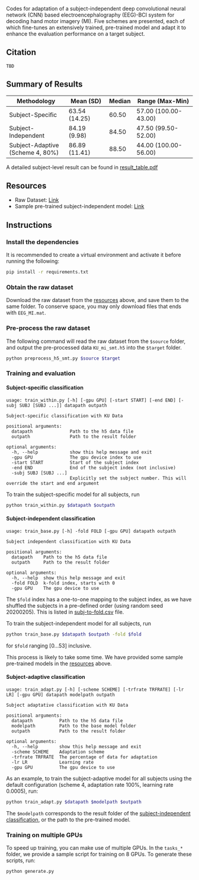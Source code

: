 Codes for adaptation of a subject-independent deep convolutional neural network (CNN) based electroencephalography (EEG)-BCI system for decoding hand motor imagery (MI). Five schemes are presented, each of which fine-tunes an extensively trained, pre-trained model and adapt it to enhance the evaluation performance on a target subject.

## Citation
```
TBD
```

## Summary of Results

| Methodology | Mean (SD) | Median | Range (Max-Min) |
|-|-|-|-|
| Subject-Specific | 63.54 (14.25) | 60.50 | 57.00 (100.00-43.00) |
| Subject-Independent | 84.19 (9.98) | 84.50 | 47.50 (99.50-52.00) |
| Subject-Adaptive<br>(Scheme 4, 80%) | 86.89 (11.41) | 88.50 | 44.00 (100.00-56.00) |

A detailed subject-level result can be found in [result_table.pdf](result_table.pdf)

## Resources
- Raw Dataset: [Link](http://gigadb.org/dataset/100542)
- Sample pre-trained subject-independent model: [Link](https://github.com/zhangks98/eeg-adapt/tree/master/pretrained_models)

## Instructions
### Install the dependencies
It is recommended to create a virtual environment and activate it before running the following:
```sh
pip install -r requirements.txt
```

### Obtain the raw dataset
Download the raw dataset from the [resources](#resources) above, and save them to the same folder. To conserve space, you may only download files that ends with `EEG_MI.mat`.

### Pre-process the raw dataset
The following command will read the raw dataset from the `$source` folder, and output the pre-processed data `KU_mi_smt.h5` into the `$target` folder.
```sh
python preprocess_h5_smt.py $source $target
```

### Training and evaluation
#### Subject-specific classification
```
usage: train_within.py [-h] [-gpu GPU] [-start START] [-end END] [-subj SUBJ [SUBJ ...]] datapath outpath

Subject-specific classification with KU Data

positional arguments:
  datapath              Path to the h5 data file
  outpath               Path to the result folder

optional arguments:
  -h, --help            show this help message and exit
  -gpu GPU              The gpu device index to use
  -start START          Start of the subject index
  -end END              End of the subject index (not inclusive)
  -subj SUBJ [SUBJ ...]
                        Explicitly set the subject number. This will override the start and end argument
```
To train the subject-specific model for all subjects, run
```sh
python train_within.py $datapath $outpath
```

#### Subject-independent classification
```
usage: train_base.py [-h] -fold FOLD [-gpu GPU] datapath outpath

Subject independent classification with KU Data

positional arguments:
  datapath    Path to the h5 data file
  outpath     Path to the result folder

optional arguments:
  -h, --help  show this help message and exit
  -fold FOLD  k-fold index, starts with 0
  -gpu GPU    The gpu device to use
```
The `$fold` index has a one-to-one mapping to the subject index, as we have shuffled the subjects in a pre-defined order (using random seed 20200205). This is listed in [subj-to-fold.csv](subj-to-fold.csv) file.

To train the subject-independent model for all subjects, run
```sh
python train_base.py $datapath $outpath -fold $fold
```
for `$fold` ranging [0...53] inclusive.

This process is likely to take some time. We have provided some sample pre-trained models in the [resources](#resources) above.

#### Subject-adaptive classification
```
usage: train_adapt.py [-h] [-scheme SCHEME] [-trfrate TRFRATE] [-lr LR] [-gpu GPU] datapath modelpath outpath

Subject adaptative classification with KU Data

positional arguments:
  datapath          Path to the h5 data file
  modelpath         Path to the base model folder
  outpath           Path to the result folder

optional arguments:
  -h, --help        show this help message and exit
  -scheme SCHEME    Adaptation scheme
  -trfrate TRFRATE  The percentage of data for adaptation
  -lr LR            Learning rate
  -gpu GPU          The gpu device to use
```
As an example, to train the subject-adaptive model for all subjects using the default configuration (scheme 4, adaptation rate 100%, learning rate 0.0005), run: 
```sh
python train_adapt.py $datapath $modelpath $outpath
```
The `$modelpath` corresponds to the result folder of the [subject-independent classification](#subject-independent-classification), or the path to the pre-trained model.

### Training on multiple GPUs
To speed up training, you can make use of multiple GPUs. In the `tasks_*` folder, we provide a sample script for training on 8 GPUs. To generate these scripts, run:
```sh
python generate.py
```
